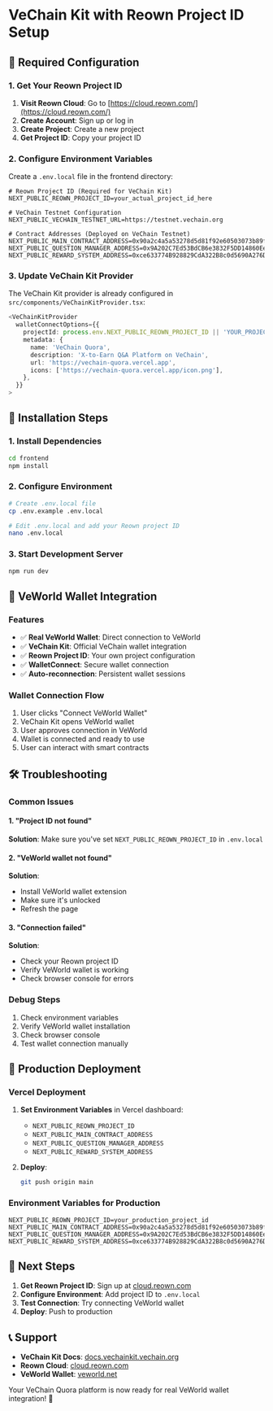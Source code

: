 # VeChain Kit with Reown Project ID Setup

## 🔧 Required Configuration

### 1. Get Your Reown Project ID

1. **Visit Reown Cloud**: Go to [https://cloud.reown.com/](https://cloud.reown.com/)
2. **Create Account**: Sign up or log in
3. **Create Project**: Create a new project
4. **Get Project ID**: Copy your project ID

### 2. Configure Environment Variables

Create a `.env.local` file in the frontend directory:

```env
# Reown Project ID (Required for VeChain Kit)
NEXT_PUBLIC_REOWN_PROJECT_ID=your_actual_project_id_here

# VeChain Testnet Configuration
NEXT_PUBLIC_VECHAIN_TESTNET_URL=https://testnet.vechain.org

# Contract Addresses (Deployed on VeChain Testnet)
NEXT_PUBLIC_MAIN_CONTRACT_ADDRESS=0x90a2c4a5a53278d5d81f92e60503073b89fd1b63
NEXT_PUBLIC_QUESTION_MANAGER_ADDRESS=0x9A202C7Ed53BdCB6e3832F5DD14860Ee144e41CA
NEXT_PUBLIC_REWARD_SYSTEM_ADDRESS=0xce633774B928829CdA322B8c0d5690A276DC4C33
```

### 3. Update VeChain Kit Provider

The VeChain Kit provider is already configured in `src/components/VeChainKitProvider.tsx`:

```typescript
<VeChainKitProvider
  walletConnectOptions={{
    projectId: process.env.NEXT_PUBLIC_REOWN_PROJECT_ID || 'YOUR_PROJECT_ID',
    metadata: {
      name: 'VeChain Quora',
      description: 'X-to-Earn Q&A Platform on VeChain',
      url: 'https://vechain-quora.vercel.app',
      icons: ['https://vechain-quora.vercel.app/icon.png'],
    },
  }}
>
```

## 🚀 Installation Steps

### 1. Install Dependencies
```bash
cd frontend
npm install
```

### 2. Configure Environment
```bash
# Create .env.local file
cp .env.example .env.local

# Edit .env.local and add your Reown project ID
nano .env.local
```

### 3. Start Development Server
```bash
npm run dev
```

## 🔗 VeWorld Wallet Integration

### Features
- ✅ **Real VeWorld Wallet**: Direct connection to VeWorld
- ✅ **VeChain Kit**: Official VeChain wallet integration
- ✅ **Reown Project ID**: Your own project configuration
- ✅ **WalletConnect**: Secure wallet connection
- ✅ **Auto-reconnection**: Persistent wallet sessions

### Wallet Connection Flow
1. User clicks "Connect VeWorld Wallet"
2. VeChain Kit opens VeWorld wallet
3. User approves connection in VeWorld
4. Wallet is connected and ready to use
5. User can interact with smart contracts

## 🛠️ Troubleshooting

### Common Issues

#### 1. "Project ID not found"
**Solution**: Make sure you've set `NEXT_PUBLIC_REOWN_PROJECT_ID` in `.env.local`

#### 2. "VeWorld wallet not found"
**Solution**: 
- Install VeWorld wallet extension
- Make sure it's unlocked
- Refresh the page

#### 3. "Connection failed"
**Solution**:
- Check your Reown project ID
- Verify VeWorld wallet is working
- Check browser console for errors

### Debug Steps
1. Check environment variables
2. Verify VeWorld wallet installation
3. Check browser console
4. Test wallet connection manually

## 📱 Production Deployment

### Vercel Deployment
1. **Set Environment Variables** in Vercel dashboard:
   - `NEXT_PUBLIC_REOWN_PROJECT_ID`
   - `NEXT_PUBLIC_MAIN_CONTRACT_ADDRESS`
   - `NEXT_PUBLIC_QUESTION_MANAGER_ADDRESS`
   - `NEXT_PUBLIC_REWARD_SYSTEM_ADDRESS`

2. **Deploy**:
   ```bash
   git push origin main
   ```

### Environment Variables for Production
```env
NEXT_PUBLIC_REOWN_PROJECT_ID=your_production_project_id
NEXT_PUBLIC_MAIN_CONTRACT_ADDRESS=0x90a2c4a5a53278d5d81f92e60503073b89fd1b63
NEXT_PUBLIC_QUESTION_MANAGER_ADDRESS=0x9A202C7Ed53BdCB6e3832F5DD14860Ee144e41CA
NEXT_PUBLIC_REWARD_SYSTEM_ADDRESS=0xce633774B928829CdA322B8c0d5690A276DC4C33
```

## 🎯 Next Steps

1. **Get Reown Project ID**: Sign up at [cloud.reown.com](https://cloud.reown.com/)
2. **Configure Environment**: Add project ID to `.env.local`
3. **Test Connection**: Try connecting VeWorld wallet
4. **Deploy**: Push to production

## 📞 Support

- **VeChain Kit Docs**: [docs.vechainkit.vechain.org](https://docs.vechainkit.vechain.org/)
- **Reown Cloud**: [cloud.reown.com](https://cloud.reown.com/)
- **VeWorld Wallet**: [veworld.net](https://veworld.net/)

Your VeChain Quora platform is now ready for real VeWorld wallet integration! 🚀
